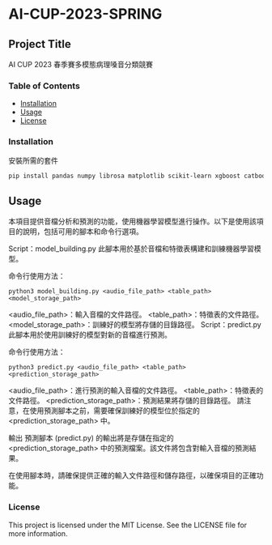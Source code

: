 # AI-CUP-2023-SPRING

## Project Title

AI CUP 2023 春季賽多模態病理嗓音分類競賽

### Table of Contents
- [Installation](#installation)
- [Usage](#usage)
- [License](#license)

### Installation

安裝所需的套件

```bash
pip install pandas numpy librosa matplotlib scikit-learn xgboost catboost lightgbm
```

## Usage

本項目提供音檔分析和預測的功能，使用機器學習模型進行操作。以下是使用該項目的說明，包括可用的腳本和命令行選項。

Script：model_building.py
此腳本用於基於音檔和特徵表構建和訓練機器學習模型。

命令行使用方法：

```python3
python3 model_building.py <audio_file_path> <table_path> <model_storage_path>
```
<audio_file_path>：輸入音檔的文件路徑。
<table_path>：特徵表的文件路徑。
<model_storage_path>：訓練好的模型將存儲的目錄路徑。
Script：predict.py
此腳本用於使用訓練好的模型對新的音檔進行預測。

命令行使用方法：

```python3
python3 predict.py <audio_file_path> <table_path> <prediction_storage_path>
```
<audio_file_path>：進行預測的輸入音檔的文件路徑。
<table_path>：特徵表的文件路徑。
<prediction_storage_path>：預測結果將存儲的目錄路徑。
請注意，在使用預測腳本之前，需要確保訓練好的模型位於指定的 <prediction_storage_path> 中。

輸出
預測腳本 (predict.py) 的輸出將是存儲在指定的 <prediction_storage_path> 中的預測檔案。該文件將包含對輸入音檔的預測結果。

在使用腳本時，請確保提供正確的輸入文件路徑和儲存路徑，以確保項目的正確功能。


### License

This project is licensed under the MIT License. See the LICENSE file for more information.
